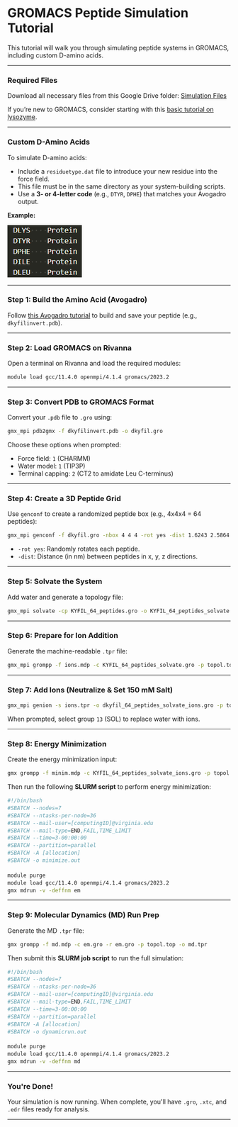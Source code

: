 # GROMACS Peptide Simulation Tutorial

This tutorial will walk you through simulating peptide systems in GROMACS, including custom D-amino acids.

---

### Required Files

Download all necessary files from this Google Drive folder:
[Simulation Files](https://drive.google.com/drive/folders/1jqYImmEjs-hWhx8nukfLdDuEJOevQhQ5?usp=sharing)

If you’re new to GROMACS, consider starting with this [basic tutorial on lysozyme](http://www.mdtutorials.com/gmx/lysozyme/01_pdb2gmx.html).

---

### Custom D-Amino Acids

To simulate D-amino acids:

* Include a `residuetype.dat` file to introduce your new residue into the force field.
* This file must be in the same directory as your system-building scripts.
* Use a **3- or 4-letter code** (e.g., `DTYR`, `DPHE`) that matches your Avogadro output.

**Example:**

![residuetype.dat screenshot](images/newresidues_indat.png)

---

### Step 1: Build the Amino Acid (Avogadro)

Follow [this Avogadro tutorial](tutorial_avogadro.md) to build and save your peptide (e.g., `dkyfilinvert.pdb`).

---

### Step 2: Load GROMACS on Rivanna

Open a terminal on Rivanna and load the required modules:

```bash
module load gcc/11.4.0 openmpi/4.1.4 gromacs/2023.2
```

---

### Step 3: Convert PDB to GROMACS Format

Convert your `.pdb` file to `.gro` using:

```bash
gmx_mpi pdb2gmx -f dkyfilinvert.pdb -o dkyfil.gro
```

Choose these options when prompted:

* Force field: `1` (CHARMM)
* Water model: `1` (TIP3P)
* Terminal capping: `2` (CT2 to amidate Leu C-terminus)

---

### Step 4: Create a 3D Peptide Grid

Use `genconf` to create a randomized peptide box (e.g., 4x4x4 = 64 peptides):

```bash
gmx_mpi genconf -f dkyfil.gro -nbox 4 4 4 -rot yes -dist 1.6243 2.5864 1.8081 -o dKYFIL_64_box.gro
```

* `-rot yes`: Randomly rotates each peptide.
* `-dist`: Distance (in nm) between peptides in x, y, z directions.

---

### Step 5: Solvate the System

Add water and generate a topology file:

```bash
gmx_mpi solvate -cp KYFIL_64_peptides.gro -o KYFIL_64_peptides_solvate.gro -p topol.top
```

---

### Step 6: Prepare for Ion Addition

Generate the machine-readable `.tpr` file:

```bash
gmx_mpi grompp -f ions.mdp -c KYFIL_64_peptides_solvate.gro -p topol.top -o ions.tpr
```

---

### Step 7: Add Ions (Neutralize & Set 150 mM Salt)

```bash
gmx_mpi genion -s ions.tpr -o dkyfil_64_peptides_solvate_ions.gro -p topol.top -pname NA -nname CL -neutral -conc 0.15
```

When prompted, select group `13` (SOL) to replace water with ions.

---

### Step 8: Energy Minimization

Create the energy minimization input:

```bash
gmx grompp -f minim.mdp -c KYFIL_64_peptides_solvate_ions.gro -p topol.top -o em.tpr
```

Then run the following **SLURM script** to perform energy minimization:

```bash
#!/bin/bash
#SBATCH --nodes=7
#SBATCH --ntasks-per-node=36
#SBATCH --mail-user=[computingID]@virginia.edu
#SBATCH --mail-type=END,FAIL,TIME_LIMIT
#SBATCH --time=3-00:00:00
#SBATCH --partition=parallel
#SBATCH -A [allocation]
#SBATCH -o minimize.out

module purge
module load gcc/11.4.0 openmpi/4.1.4 gromacs/2023.2
gmx mdrun -v -deffnm em
```

---

### Step 9: Molecular Dynamics (MD) Run Prep

Generate the MD `.tpr` file:

```bash
gmx grompp -f md.mdp -c em.gro -r em.gro -p topol.top -o md.tpr
```

Then submit this **SLURM job script** to run the full simulation:

```bash
#!/bin/bash
#SBATCH --nodes=7
#SBATCH --ntasks-per-node=36
#SBATCH --mail-user=[computingID]@virginia.edu
#SBATCH --mail-type=END,FAIL,TIME_LIMIT
#SBATCH --time=3-00:00:00
#SBATCH --partition=parallel
#SBATCH -A [allocation]
#SBATCH -o dynamicrun.out

module purge
module load gcc/11.4.0 openmpi/4.1.4 gromacs/2023.2
gmx mdrun -v -deffnm md
```

---

### You're Done!

Your simulation is now running. When complete, you'll have `.gro`, `.xtc`, and `.edr` files ready for analysis.

---


